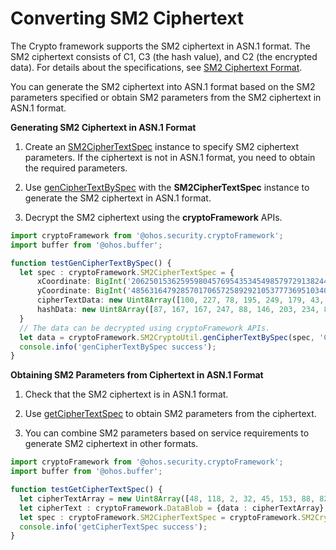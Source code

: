 # Converting SM2 Ciphertext


The Crypto framework supports the SM2 ciphertext in ASN.1 format. The SM2 ciphertext consists of C1, C3 (the hash value), and C2 (the encrypted data). For details about the specifications, see [SM2 Ciphertext Format](crypto-asym-encrypt-decrypt-spec.md#sm2-ciphertext-format).

You can generate the SM2 ciphertext into ASN.1 format based on the SM2 parameters specified or obtain SM2 parameters from the SM2 ciphertext in ASN.1 format.


**Generating SM2 Ciphertext in ASN.1 Format**


1. Create an [SM2CipherTextSpec](../../reference/apis-crypto-architecture-kit/js-apis-cryptoFramework.md#sm2ciphertextspec12) instance to specify SM2 ciphertext parameters. If the ciphertext is not in ASN.1 format, you need to obtain the required parameters.

2. Use [genCipherTextBySpec](../../reference/apis-crypto-architecture-kit/js-apis-cryptoFramework.md#genciphertextbyspec12) with the **SM2CipherTextSpec** instance to generate the SM2 ciphertext in ASN.1 format.

3. Decrypt the SM2 ciphertext using the **cryptoFramework** APIs.

```ts
import cryptoFramework from '@ohos.security.cryptoFramework';
import buffer from '@ohos.buffer';

function testGenCipherTextBySpec() {
  let spec : cryptoFramework.SM2CipherTextSpec = {
      xCoordinate: BigInt('20625015362595980457695435345498579729138244358573902431560627260141789922999'),
      yCoordinate: BigInt('48563164792857017065725892921053777369510340820930241057309844352421738767712'),
      cipherTextData: new Uint8Array([100, 227, 78, 195, 249, 179, 43, 70, 242, 69, 169, 10, 65, 123]),
      hashData: new Uint8Array([87, 167, 167, 247, 88, 146, 203, 234, 83, 126, 117, 129, 52, 142, 82, 54, 152, 226, 201, 111, 143, 115, 169, 125, 128, 42, 157, 31, 114, 198, 109, 244]),
  }
  // The data can be decrypted using cryptoFramework APIs.
  let data = cryptoFramework.SM2CryptoUtil.genCipherTextBySpec(spec, 'C1C3C2');
  console.info('genCipherTextBySpec success');
}
```


**Obtaining SM2 Parameters from Ciphertext in ASN.1 Format**


1. Check that the SM2 ciphertext is in ASN.1 format.

2. Use [getCipherTextSpec](../../reference/apis-crypto-architecture-kit/js-apis-cryptoFramework.md#genciphertextbyspec12) to obtain SM2 parameters from the ciphertext.

3. You can combine SM2 parameters based on service requirements to generate SM2 ciphertext in other formats.

```ts
import cryptoFramework from '@ohos.security.cryptoFramework';
import buffer from '@ohos.buffer';

function testGetCipherTextSpec() {
  let cipherTextArray = new Uint8Array([48, 118, 2, 32, 45, 153, 88, 82, 104, 221, 226, 43, 174, 21, 122, 248, 5, 232, 105, 41, 92, 95, 102, 224, 216, 149, 85, 236, 110, 6, 64, 188, 149, 70, 70, 183, 2, 32, 107, 93, 198, 247, 119, 18, 40, 110, 90, 156, 193, 158, 205, 113, 170, 128, 146, 109, 75, 17, 181, 109, 110, 91, 149, 5, 110, 233, 209, 78, 229, 96, 4, 32, 87, 167, 167, 247, 88, 146, 203, 234, 83, 126, 117, 129, 52, 142, 82, 54, 152, 226, 201, 111, 143, 115, 169, 125, 128, 42, 157, 31, 114, 198, 109, 244, 4, 14, 100, 227, 78, 195, 249, 179, 43, 70, 242, 69, 169, 10, 65, 123]);
  let cipherText : cryptoFramework.DataBlob = {data : cipherTextArray};
  let spec : cryptoFramework.SM2CipherTextSpec = cryptoFramework.SM2CryptoUtil.getCipherTextSpec(cipherText, 'C1C3C2');
  console.info('getCipherTextSpec success');
}
```
